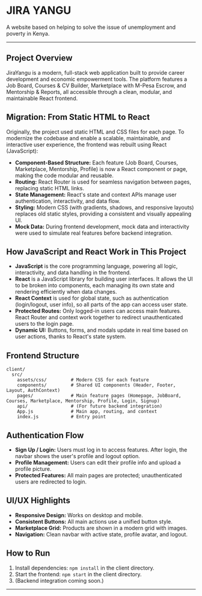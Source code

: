 # JIRA YANGU

A website based on helping to solve the issue of unemployment and poverty in Kenya.

---

## Project Overview
JiraYangu is a modern, full-stack web application built to provide career development and economic empowerment tools. The platform features a Job Board, Courses & CV Builder, Marketplace with M-Pesa Escrow, and Mentorship & Reports, all accessible through a clean, modular, and maintainable React frontend.

## Migration: From Static HTML to React
Originally, the project used static HTML and CSS files for each page. To modernize the codebase and enable a scalable, maintainable, and interactive user experience, the frontend was rebuilt using React (JavaScript):

- **Component-Based Structure:** Each feature (Job Board, Courses, Marketplace, Mentorship, Profile) is now a React component or page, making the code modular and reusable.
- **Routing:** React Router is used for seamless navigation between pages, replacing static HTML links.
- **State Management:** React's state and context APIs manage user authentication, interactivity, and data flow.
- **Styling:** Modern CSS (with gradients, shadows, and responsive layouts) replaces old static styles, providing a consistent and visually appealing UI.
- **Mock Data:** During frontend development, mock data and interactivity were used to simulate real features before backend integration.

## How JavaScript and React Work in This Project
- **JavaScript** is the core programming language, powering all logic, interactivity, and data handling in the frontend.
- **React** is a JavaScript library for building user interfaces. It allows the UI to be broken into components, each managing its own state and rendering efficiently when data changes.
- **React Context** is used for global state, such as authentication (login/logout, user info), so all parts of the app can access user state.
- **Protected Routes:** Only logged-in users can access main features. React Router and context work together to redirect unauthenticated users to the login page.
- **Dynamic UI:** Buttons, forms, and modals update in real time based on user actions, thanks to React's state system.

## Frontend Structure
```
client/
  src/
    assets/css/         # Modern CSS for each feature
    components/         # Shared UI components (Header, Footer, Layout, AuthContext)
    pages/              # Main feature pages (Homepage, JobBoard, Courses, Marketplace, Mentorship, Profile, Login, Signup)
    api/                # (For future backend integration)
    App.js              # Main app, routing, and context
    index.js            # Entry point
```

## Authentication Flow
- **Sign Up / Login:** Users must log in to access features. After login, the navbar shows the user's profile and logout option.
- **Profile Management:** Users can edit their profile info and upload a profile picture.
- **Protected Features:** All main pages are protected; unauthenticated users are redirected to login.

## UI/UX Highlights
- **Responsive Design:** Works on desktop and mobile.
- **Consistent Buttons:** All main actions use a unified button style.
- **Marketplace Grid:** Products are shown in a modern grid with images.
- **Navigation:** Clean navbar with active state, profile avatar, and logout.

## How to Run
1. Install dependencies: `npm install` in the client directory.
2. Start the frontend: `npm start` in the client directory.
3. (Backend integration coming soon.)

---


